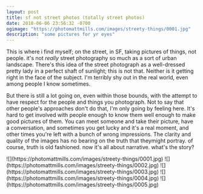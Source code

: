 ```yaml
---
layout: post
title: sf not street photos (totally street photos)
date: 2018-06-06 23:56:32 -0700
ogimage: "https://photomattmills.com/images/streety-things/0001.jpg"
description: "some pictures for yr eyes"
---
```


This is where i find myself; on the street, in SF, taking pictures of things, not people. it's not _really_ street photography so much as a sort of urban landscape. There's this idea of the street photograph as a well-dressed pretty lady in a perfect shaft of sunlight; this is not that. Neither is it getting right in the face of the subject. I'm terribly shy out in the real world, even among people I know sometimes. 

But there is still a lot going on, even within those bounds, with the attempt to have respect for the people and things you photograph. Not to say that other people's approaches don't do that, I'm only going by feeling here. It's hard to get involved with people enough to know them well enough to make good pictures of them. You can meet someone and take their picture, have a conversation, and sometimes you get lucky and it's a real moment, and other times you're left with a bunch of wrong impressions. The clarity and quality of the images has no bearing on the truth that theymight portray. of course, truth is old fashioned. now it's all about narrative. what's the story?

<span style="display:block;" class="center">
  ![](https://photomattmills.com/images/streety-things/0001.jpg)
<span class="caption"></span>
![](https://photomattmills.com/images/streety-things/0002.jpg)
<span class="caption"></span>
![](https://photomattmills.com/images/streety-things/0003.jpg)
<span class="caption"></span>
![](https://photomattmills.com/images/streety-things/0004.jpg)
<span class="caption"></span>
![](https://photomattmills.com/images/streety-things/0005.jpg)
<span class="caption"></span>
</span>
